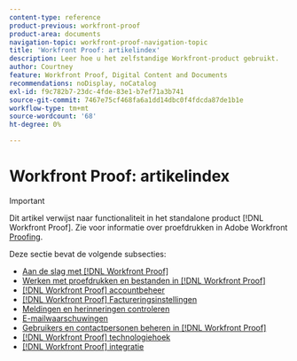 ```yaml
---
content-type: reference
product-previous: workfront-proof
product-area: documents
navigation-topic: workfront-proof-navigation-topic
title: 'Workfront Proof: artikelindex'
description: Leer hoe u het zelfstandige Workfront-product gebruikt.
author: Courtney
feature: Workfront Proof, Digital Content and Documents
recommendations: noDisplay, noCatalog
exl-id: f9c782b7-23dc-4fde-83e1-b7ef71a3b741
source-git-commit: 7467e75cf468fa6a1dd14dbc0f4fdcda87de1b1e
workflow-type: tm+mt
source-wordcount: '68'
ht-degree: 0%

---
```


# Workfront Proof: artikelindex

>[!IMPORTANT]
>
>Dit artikel verwijst naar functionaliteit in het standalone product [!DNL Workfront Proof]. Zie voor informatie over proefdrukken in Adobe Workfront [Proofing](../review-and-approve-work/proofing/proofing.md).

Deze sectie bevat de volgende subsecties:

* [Aan de slag met [!DNL Workfront Proof]](../workfront-proof/wp-getstarted/getting-started-with-workfront-proof.md)
* [Werken met proefdrukken en bestanden in [!DNL Workfront Proof]](../workfront-proof/wp-work-proofsfiles/wp-work-proofs-files.md)
* [[!DNL Workfront Proof] accountbeheer](../workfront-proof/wp-acct-admin/wp-account-admin.md)
* [[!DNL Workfront Proof] Factureringsinstellingen](../workfront-proof/wp-billingsettings/wp-billing-settings.md)
* [Meldingen en herinneringen controleren](../workfront-proof/wp-emailsntfctns/wp-emails-and-notifications.md)
* [E-mailwaarschuwingen](../workfront-proof/wp-emailsntfctns/email-alerts/email-alerts.md)
* [Gebruikers en contactpersonen beheren in [!DNL Workfront Proof]](../workfront-proof/wp-mnguserscontacts/manage-user-contacts.md)
* [[!DNL Workfront Proof] technologiehoek](../workfront-proof/wp-tech-corner/tech-corner.md)
* [[!DNL Workfront Proof] integratie](../workfront-proof/wp-integrations/wp-integrations.md)
